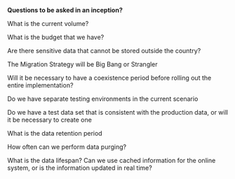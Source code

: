 <b>Questions to be asked in an inception?</b>

What is the current volume? 

What is the budget that we have?

Are there sensitive data that cannot be stored outside the country?

The Migration Strategy will be Big Bang or Strangler

Will it be necessary to have a coexistence period before rolling out the entire implementation?

Do we have separate testing environments in the current scenario

Do we have a test data set that is consistent with the production data, or will it be necessary to create one

What is the data retention period

How often can we perform data purging?

What is the data lifespan? Can we use cached information for the online system, or is the information updated in real time?
